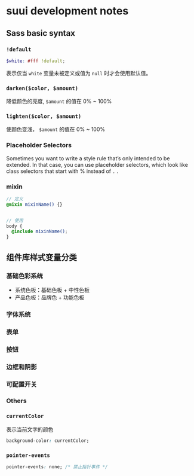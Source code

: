 # suui development notes

## Sass basic syntax

### `!default`

```scss
$white: #fff !default;
```

表示仅当 `white` 变量未被定义或值为 `null` 时才会使用默认值。

### `darken($color, $amount)`

降低颜色的亮度, `$amount` 的值在 0% ~ 100%

### `lighten($color, $amount)`

使颜色变浅， `$amount` 的值在 0% ~ 100%

### Placeholder Selectors

Sometimes you want to write a style rule that’s only intended to be extended. In that case, you can use placeholder selectors, which look like class selectors that start with % instead of `.` .

### mixin

```scss
// 定义
@mixin mixinName() {}


// 使用
body {
  @include mixinName();
}
```



## 组件库样式变量分类

### 基础色彩系统

- 系统色板：基础色板 + 中性色板
- 产品色板：品牌色 + 功能色板

### 字体系统

### 表单

### 按钮

### 边框和阴影

### 可配置开关

### Others

### `currentColor`

表示当前文字的颜色

```css
background-color: currentColor;
```

### `pointer-events`

```css
pointer-events: none; /* 禁止指针事件 */
```